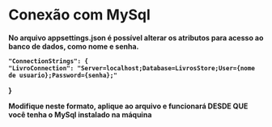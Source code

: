 <h1>
  Conexão com MySql
</h1>

<h4>
  No arquivo appsettings.json é possível alterar os atributos para acesso ao banco de dados, como nome e senha.
  
    "ConnectionStrings": {
    "LivroConnection": "Server=localhost;Database=LivrosStore;User={nome de usuario};Password={senha};"
  }

  Modifique neste formato, aplique ao arquivo e funcionará DESDE QUE você tenha o MySql instalado na máquina
</h4>
